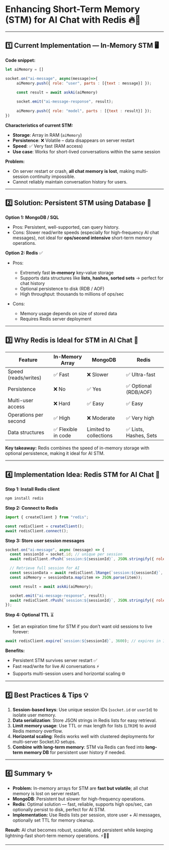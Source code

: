 
# Enhancing Short-Term Memory (STM) for AI Chat with Redis 🔥🧠

---

## 1️⃣ Current Implementation — In-Memory STM 🖥️

**Code snippet:**

```js
let aiMemory = []

socket.on("ai-message", async(message)=>{
     aiMemory.push({ role: "user", parts : [{text : message}] });
     
     const result = await askAi(aiMemory)

     socket.emit("ai-message-response", result);
     
     aiMemory.push({ role: "model", parts : [{text : result}] });
})
```

**Characteristics of current STM:**

* **Storage**: Array in RAM (`aiMemory`)
* **Persistence**: ❌ Volatile – data disappears on server restart
* **Speed**: ✅ Very fast (RAM access)
* **Use case**: Works for short-lived conversations within the same session

**Problem:**

* On server restart or crash, **all chat memory is lost**, making multi-session continuity impossible.
* Cannot reliably maintain conversation history for users.

---

## 2️⃣ Solution: Persistent STM using Database 💾

**Option 1: MongoDB / SQL**

* Pros: Persistent, well-supported, can query history.
* Cons: Slower read/write speeds (especially for high-frequency AI chat messages), not ideal for **ops/second intensive** short-term memory operations.

**Option 2: Redis** ✅

* Pros:

  * Extremely fast **in-memory** key-value storage
  * Supports data structures like **lists, hashes, sorted sets** → perfect for chat history
  * Optional persistence to disk (RDB / AOF)
  * High throughput: thousands to millions of ops/sec
* Cons:

  * Memory usage depends on size of stored data
  * Requires Redis server deployment

---

## 3️⃣ Why Redis is Ideal for STM in AI Chat 🚀

| Feature               | In-Memory Array    | MongoDB                | Redis                 |
| --------------------- | ------------------ | ---------------------- | --------------------- |
| Speed (reads/writes)  | ✅ Fast             | ❌ Slower               | ✅ Ultra-fast          |
| Persistence           | ❌ No               | ✅ Yes                  | ✅ Optional (RDB/AOF)  |
| Multi-user access     | ❌ Hard             | ✅ Easy                 | ✅ Easy                |
| Operations per second | ✅ High             | ❌ Moderate             | ✅ Very high           |
| Data structures       | ✅ Flexible in code | Limited to collections | ✅ Lists, Hashes, Sets |

**Key takeaway:** Redis combines the speed of in-memory storage with optional persistence, making it ideal for AI STM.

---

## 4️⃣ Implementation Idea: Redis STM for AI Chat 🧩

**Step 1: Install Redis client**

```bash
npm install redis
```

**Step 2: Connect to Redis**

```js
import { createClient } from "redis";

const redisClient = createClient();
await redisClient.connect();
```

**Step 3: Store user session messages**

```js
socket.on("ai-message", async (message) => {
  const sessionId = socket.id; // unique per session
  await redisClient.rPush(`session:${sessionId}`, JSON.stringify({ role: "user", text: message }));

  // Retrieve full session for AI
  const sessionData = await redisClient.lRange(`session:${sessionId}`, 0, -1);
  const aiMemory = sessionData.map(item => JSON.parse(item));

  const result = await askAi(aiMemory);

  socket.emit("ai-message-response", result);
  await redisClient.rPush(`session:${sessionId}`, JSON.stringify({ role: "model", text: result }));
});
```

**Step 4: Optional TTL** ⏳

* Set an expiration time for STM if you don’t want old sessions to live forever:

```js
await redisClient.expire(`session:${sessionId}`, 3600); // expires in 1 hour
```

**Benefits:**

* Persistent STM survives server restart ✅
* Fast read/write for live AI conversations ⚡
* Supports multi-session users and horizontal scaling 🌐

---

## 5️⃣ Best Practices & Tips 💡

1. **Session-based keys**: Use unique session IDs (`socket.id` or `userId`) to isolate user memory.
2. **Data serialization**: Store JSON strings in Redis lists for easy retrieval.
3. **Limit memory usage**: Use TTL or max length for lists (`LTRIM`) to avoid Redis memory overflow.
4. **Horizontal scaling**: Redis works well with clustered deployments for multi-server Socket.IO setups.
5. **Combine with long-term memory**: STM via Redis can feed into **long-term memory DB** for persistent user history if needed.

---

## 6️⃣ Summary ✨

* **Problem:** In-memory arrays for STM are **fast but volatile**; all chat memory is lost on server restart.
* **MongoDB**: Persistent but slower for high-frequency operations.
* **Redis**: Optimal solution — fast, reliable, supports high ops/sec, can optionally persist to disk, perfect for AI STM.
* **Implementation:** Use Redis lists per session, store user + AI messages, optionally set TTL for memory cleanup.

**Result:** AI chat becomes robust, scalable, and persistent while keeping lightning-fast short-term memory operations. ⚡🧠💬

---